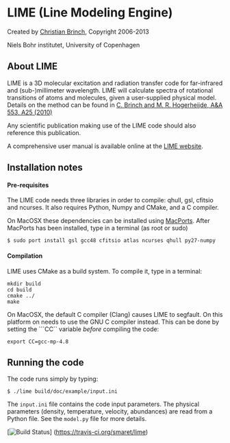 LIME (Line Modeling Engine)
===========================

Created by [Christian Brinch](mailto:brinch@nbi.dk), Copyright 2006-2013

Niels Bohr institutet, University of Copenhagen
  
About LIME
----------

LIME is a 3D molecular excitation and radiation transfer code for
far-infrared and (sub-)millimeter wavelength. LIME will calculate
spectra of rotational transitions of atoms and molecules, given a
user-supplied physical model.  Details on the method can be found in
[C. Brinch and M. R. Hogerheijde, A&A 553, A25
(2010)](http://adsabs.harvard.edu/abs/2010A%26A...523A..25B)

Any scientific publication making use of the LIME code should also
reference this publication.

A comprehensive user manual is available online at the [LIME
website](http://www.nbi.dk/~brinch/lime.html).

Installation notes
------------------

#### Pre-requisites

The LIME code needs three libraries in order to compile: qhull, gsl,
cfitsio and ncurses. It also requires Python, Numpy and CMake, and a C
compiler.

On MacOSX these dependencies can be installed using
[MacPorts](http://www.macports.org). After MacPorts has been
installed, type in a terminal (as root or sudo)

```
$ sudo port install gsl gcc48 cfitsio atlas ncurses qhull py27-numpy
```

#### Compilation

LIME uses CMake as a build system. To compile it, type in a terminal:

```
mkdir build
cd build
cmake ../
make
```

On MacOSX, the default C compiler (Clang) causes LIME to segfault. On
this platform on needs to use the GNU C compiler instead. This can be
done by setting the ```CC`` variable *before* compiling the code:

```
export CC=gcc-mp-4.8
```

Running the code
----------------

The code runs simply by typing:

```
$ ./lime build/doc/example/input.ini
```

The ```input.ini``` file contains the code input parameters. The
physical parameters (density, temperature, velocity, abundances) are
read from a Python file. See the ```model.py``` file for more details.

[![Build Status](https://travis-ci.org/smaret/lime.svg)]
(https://travis-ci.org/smaret/lime)

